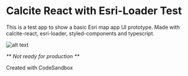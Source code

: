 # Calcite React with Esri-Loader Test

This is a test app to show a basic Esri map app UI prototype. Made with calcite-react, esri-loader, styled-components and typescript. 

![alt text](https://raw.githubusercontent.com/ChandanMahapatra/calciteReact-esriLoader-test/master/appScreenshot.png)




<em> ** Not ready for production ** </em>

Created with CodeSandbox

